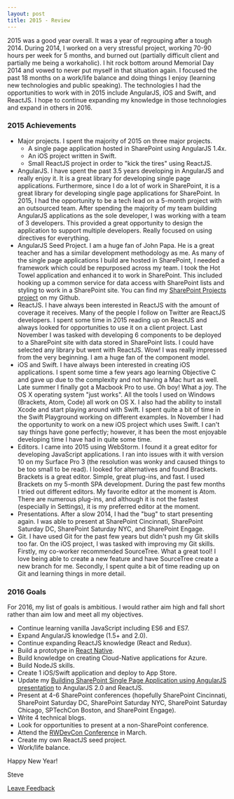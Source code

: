 ```yaml
---
layout: post
title: 2015 - Review
---
```


2015 was a good year overall. It was a year of regrouping after a tough 2014. During 2014, I worked on a very stressful project, working 70-90 hours per week for 5 months, and burned out (partially difficult client and partially me being a workaholic). I hit rock bottom around Memorial Day 2014 and vowed to never put myself in that situation again. I focused the past 18 months on a work/life balance and doing things I enjoy (learning new technologies and public speaking). The technologies I had the opportunities to work with in 2015 include AngularJS, iOS and Swift, and ReactJS. I hope to continue expanding my knowledge in those technologies and expand in others in 2016.

### 2015 Achievements

+ Major projects. I spent the majority of 2015 on three major projects.
  - A single page application hosted in SharePoint using AngularJS 1.4x.
  - An iOS project written in Swift.
  - Small ReactJS project in order to "kick the tires" using ReactJS.
+ AngularJS. I have spent the past 3.5 years developing in AngularJS and really enjoy it. It is a great library for developing single page applications. Furthermore, since I do a lot of work in SharePoint, it is a great library for developing single page applications for SharePoint. In 2015, I had the opportunity to be a tech lead on a 5-month project with an outsourced team. After spending the majority of my team building AngularJS applications as the sole developer, I was working with a team of 3 developers. This provided a great opportunity to design the application to support multiple developers. Really focused on using directives for everything.
+ AngularJS Seed Project. I am a huge fan of John Papa. He is a great teacher and has a similar development methodology as me. As many of the single page applications I build are hosted in SharePoint, I needed a framework which could be repurposed across my team. I took the Hot Towel application and enhanced it to work in SharePoint. This included hooking up a common service for data access with SharePoint lists and styling to work in a SharePoint site. You can find my [SharePoint Projects project](https://github.com/spietrek/SharePoint.Projects) on my Github.
+ ReactJS. I have always been interested in ReactJS with the amount of coverage it receives. Many of the people I follow on Twitter are ReactJS developers. I spent some time in 2015 reading up on ReactJS and always looked for opportunities to use it on a client project. Last November I was tasked with developing 6 components to be deployed to a SharePoint site with data stored in SharePoint lists. I could have selected any library but went with ReactJS. Wow! I was really impressed from the very beginning. I am a huge fan of the component model.
+ iOS and Swift. I have always been interested in creating iOS applications. I spent some time a few years ago learning Objective C and gave up due to the complexity and not having a Mac hurt as well. Late summer I finally got a Macbook Pro to use. Oh boy! What a joy. The OS X operating system "just works". All the tools I used on Windows (Brackets, Atom, Code) all work on OS X. I also had the ability to install Xcode and start playing around with Swift. I spent quite a bit of time in the Swift Playground working on different examples. In November I had the opportunity to work on a new iOS project which uses Swift. I can't say things have gone perfectly; however, it has been the most enjoyable developing time I have had in quite some time.
+ Editors. I came into 2015 using WebStorm. I found it a great editor for developing JavaScript applications. I ran into issues with it with version 10 on my Surface Pro 3 (the resolution was wonky and caused things to be too small to be read). I looked for alternatives and found Brackets. Brackets is a great editor. Simple, great plug-ins, and fast. I used Brackets on my 5-month SPA development. During the past few months I tried out different editors. My favorite editor at the moment is Atom. There are numerous plug-ins, and although it is not the fastest (especially in Settings), it is my preferred editor at the moment.
+ Presentations. After a slow 2014, I had the "bug" to start presenting again. I was able to present at SharePoint Cincinnati, SharePoint Saturday DC, SharePoint Saturday NYC, and SharePoint Engage.
+ Git. I have used Git for the past few years but didn't push my Git skills too far. On the iOS project, I was tasked with improving my Git skills. Firstly, my co-worker recommended SourceTree. What a great tool! I love being able to create a new feature and have SourceTree create a new branch for me. Secondly, I spent quite a bit of time reading up on Git and learning things in more detail.

### 2016 Goals

For 2016, my list of goals is ambitious. I would rather aim high and fall short rather than aim low and meet all my objectives.

+ Continue learning vanilla JavaScript including ES6 and ES7.
+ Expand AngularJS knowledge (1.5+ and 2.0).
+ Continue expanding ReactJS knowledge (React and Redux).
+ Build a prototype in [React Native](https://facebook.github.io/react-native/).
+ Build knowledge on creating Cloud-Native applications for Azure.
+ Build NodeJS skills.
+ Create 1 iOS/Swift application and deploy to App Store.
+ Update my [Building SharePoint Single Page Application using AngularJS presentation](https://github.com/spietrek/spsnyc2015) to AngularJS 2.0 and ReactJS.
+ Present at 4-6 SharePoint conferences (hopefully SharePoint Cincinnati, SharePoint Saturday DC, SharePoint Saturday NYC, SharePoint Saturday Chicago, SPTechCon Boston, and SharePoint Engage).
+ Write 4 technical blogs.
+ Look for opportunities to present at a non-SharePoint conference.
+ Attend the [RWDevCon Conference](http://rwdevcon.com/) in March.
+ Create my own ReactJS seed project.
+ Work/life balance.

Happy New Year!

Steve


[Leave Feedback](https://github.com/spietrek/Feedback/issues/new)
